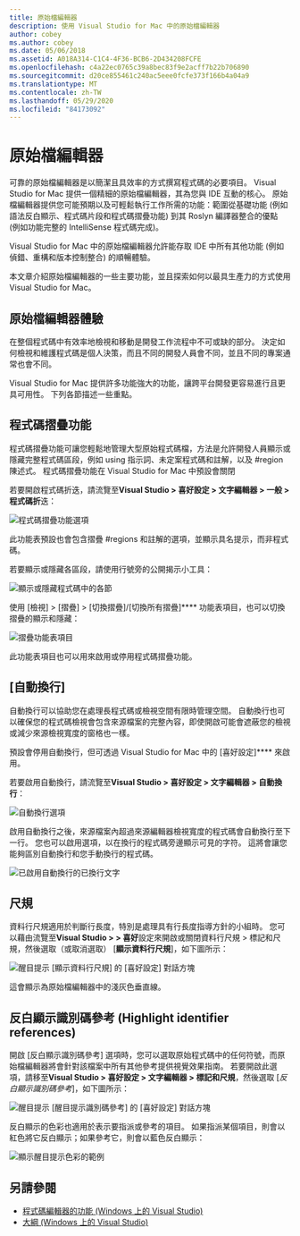 ```yaml
---
title: 原始檔編輯器
description: 使用 Visual Studio for Mac 中的原始檔編輯器
author: cobey
ms.author: cobey
ms.date: 05/06/2018
ms.assetid: A018A314-C1C4-4F36-BCB6-2D434208FCFE
ms.openlocfilehash: c4a22ec0765c39a8bec83f9e2acff7b22b706890
ms.sourcegitcommit: d20ce855461c240ac5eee0fcfe373f166b4a04a9
ms.translationtype: MT
ms.contentlocale: zh-TW
ms.lasthandoff: 05/29/2020
ms.locfileid: "84173092"
---
```

# <a name="source-editor"></a>原始檔編輯器

可靠的原始檔編輯器是以簡潔且具效率的方式撰寫程式碼的必要項目。 Visual Studio for Mac 提供一個精細的原始檔編輯器，其為您與 IDE 互動的核心。 原始檔編輯器提供您可能預期以及可輕鬆執行工作所需的功能：範圍從基礎功能 (例如語法反白顯示、程式碼片段和程式碼摺疊功能) 到其 Roslyn 編譯器整合的優點 (例如功能完整的 IntelliSense 程式碼完成)。

Visual Studio for Mac 中的原始檔編輯器允許能存取 IDE 中所有其他功能 (例如偵錯、重構和版本控制整合) 的順暢體驗。

本文章介紹原始檔編輯器的一些主要功能，並且探索如何以最具生產力的方式使用 Visual Studio for Mac。

## <a name="the-source-editor-experience"></a>原始檔編輯器體驗

在整個程式碼中有效率地檢視和移動是開發工作流程中不可或缺的部分。 決定如何檢視和維護程式碼是個人決策，而且不同的開發人員會不同，並且不同的專案通常也會不同。

Visual Studio for Mac 提供許多功能強大的功能，讓跨平台開發更容易進行且更具可用性。 下列各節描述一些重點。

## <a name="code-folding"></a>程式碼摺疊功能

程式碼摺疊功能可讓您輕鬆地管理大型原始程式碼檔，方法是允許開發人員顯示或隱藏完整程式碼區段，例如 using 指示詞、未定案程式碼和註解，以及 #region 陳述式。 程式碼摺疊功能在 Visual Studio for Mac 中預設會關閉

若要開啟程式碼折迭，請流覽至**Visual Studio > 喜好設定 > 文字編輯器 > 一般 > 程式碼折**迭：

![程式碼摺疊功能選項](media/source-neweditor-image1.png)

此功能表預設也會包含摺疊 #regions 和註解的選項，並顯示具名提示，而非程式碼。

若要顯示或隱藏各區段，請使用行號旁的公開揭示小工具：

![顯示或隱藏程式碼中的各節](media/source-neweditor-image2.png)

使用 [檢視] > [摺疊] > [切換摺疊]/[切換所有摺疊]**** 功能表項目，也可以切換摺疊的顯示和隱藏：

![摺疊功能表項目](media/source-editor-image19.png)

此功能表項目也可以用來啟用或停用程式碼摺疊功能。

## <a name="word-wrap"></a>[自動換行]

自動換行可以協助您在處理長程式碼或檢視空間有限時管理空間。 自動換行也可以確保您的程式碼檢視會包含來源檔案的完整內容，即使開啟可能會遮蔽您的檢視或減少來源檢視寬度的窗格也一樣。 

預設會停用自動換行，但可透過 Visual Studio for Mac 中的 [喜好設定]**** 來啟用。 

若要啟用自動換行，請流覽至**Visual Studio > 喜好設定 > 文字編輯器 > 自動換行**：

![自動換行選項](media/source-neweditor-wordwrap1.png)

啟用自動換行之後，來源檔案內超過來源編輯器檢視寬度的程式碼會自動換行至下一行。 您也可以啟用選項，以在換行的程式碼旁邊顯示可見的字符。 這將會讓您能夠區別自動換行和您手動換行的程式碼。

![已啟用自動換行的已換行文字](media/source-neweditor-wordwrap2.png)

## <a name="ruler"></a>尺規

資料行尺規適用於判斷行長度，特別是處理具有行長度指導方針的小組時。 您可以藉由流覽至**Visual Studio > > 喜好**設定來開啟或關閉資料行尺規 > 標記和尺規，然後選取（或取消選取） [**顯示資料行尺規**]，如下圖所示：

![醒目提示 [顯示資料行尺規] 的 [喜好設定] 對話方塊](media/source-editor-image5.png)

 這會顯示為原始檔編輯器中的淺灰色垂直線。

## <a name="highlight-identifier-references"></a>反白顯示識別碼參考 (Highlight identifier references)

開啟 [反白顯示識別碼參考] 選項時，您可以選取原始程式碼中的任何符號，而原始檔編輯器將會針對該檔案中所有其他參考提供視覺效果指南。 若要開啟此選項，請移至**Visual Studio > 喜好設定 > 文字編輯器 > 標記和尺規**，然後選取 [_反白顯示識別碼參考_]，如下圖所示：

![醒目提示 [醒目提示識別碼參考] 的 [喜好設定] 對話方塊](media/source-editor-image6.png)

反白顯示的色彩也適用於表示要指派或參考的項目。 如果指派某個項目，則會以紅色將它反白顯示；如果參考它，則會以藍色反白顯示：

![顯示醒目提示色彩的範例](media/source-editor-image7.png)

## <a name="see-also"></a>另請參閱

- [程式碼編輯器的功能 (Windows 上的 Visual Studio)](/visualstudio/ide/writing-code-in-the-code-and-text-editor)
- [大綱 (Windows 上的 Visual Studio)](/visualstudio/ide/outlining)
